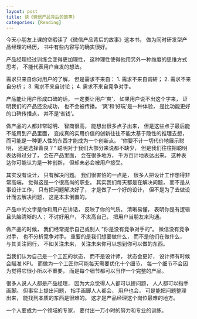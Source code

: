 ```yaml
---
layout: post
title: 读《微信产品背后的故事》
categories: [Reading]
---
```


今天小朋友上课的空暇读了《微信产品背后的故事》这本书， 做为同时研发型产品经理的经历， 书中有些内容写的确实很好。

产品经理经过训练会变得更加理性， 这种理性使得他用另外一种维度的思维方式思考， 不能代表用户自发的想法。

需求只来自你对用户的了解， 但是需求不来自： 1. 需求不来自调研； 2. 需求不来自分析； 3. 需求不来自讨论； 4. 需求不来自竞争对手。

产品能让用户形成口碑的话， 一定要让用户‘爽’， 如果用户说不出这个字来， 证明我们的产品还没成功， 也不会被传播。 ‘爽’和‘好玩’是一种体验， 是比功能更好的口碑传播点， 并不是‘省钱’。

做产品的人都非常聪明、 智商很高， 能想出很多点子出来， 但是这些点子最后能不能用到产品里面， 变成真的实用价值的创新往往不能太基于隐性的推理去想， 而可能是一种更人性的东西才能成为一个创新点。 ”你要不计一切代价地展示聪明， 还是选择善良？“ 聪明对于我们大部分来说都不缺少， 但是我们往往把聪明表达得过分了， 会在产品里面， 会在很多地方， 千方百计地表达出来。 这种表达你可能认为是一种创新， 但却未必会被用户接受。

其实没有设计， 只有解决问题。 我们很害怕的一点是， 很多人把设计工作想得非常高端， 觉得这是一个很高尚的职业。 其实我们每天都是在解决问题， 而不是从事设计工作， 只有把问题解决好了， 才是做了一个好的设计， 但不是为了去做设计而去解决问题， 这是本末倒置的。

产品中的文字是你和用户在讲话， 反映了你的气质。 清晰易懂， 表明你是有逻辑且头脑清晰的人； 不讨好用户， 不太高自己， 把用户当朋友来沟通。

做产品的时候， 我们经常提示自己或别人 ”你是没有竞争对手的”。 微信没有竞争对手， 也不分析竞争对手。 重要的是我们想要做什么， 而不是他们在做什么， 与其关注同行， 不如关注未来， 关注未来你可以想到你可以做的东西。 

当我们认为自己是一个工匠的状态， 而不是设计师， 状态会更好， 设计师有时候会瞄准 KPI。 而做为一个工匠你可能每天需要优化十个细节， 每一个细节不会因为觉得它很小所以不重要， 而是每个细节都可以当作一个完整的产品。

很多人说人人都是产品经理， 因为大众觉得人人都可以提问题， 人人都可以指手画脚。 但事实上提出问题， 指手画脚人人都会， 用户也会， 可是能把问题整理出来， 能找到本质的东西是很难的。 这才是产品经理这个岗位最难的地方。

一个人要成为一个领域的专家， 要付出一万小时的努力和专业的训练。
